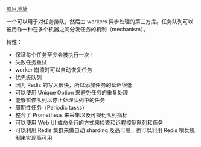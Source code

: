 [项目地址](https://github.com/hibiken/asynq)

一个可以用于对任务排队，然后由 workers 异步处理的第三方库。任务队列可以被用作一种在多个机器之间分发任务的机制（mechanism）。

特性：
- 保证每个任务至少会被执行一次！
- 失败任务重试
- worker 崩溃时可以自动恢复任务
- 优先级队列
- 因为 Redis 的写入很快，所以添加任务的延迟很低
- 可以使用 Unique Option 来避免任务的重复处理
- 能够暂停队列以停止处理队列中的任务
- 周期性任务（Periodic tasks）
- 整合了 Prometheus 来采集以及可视化队列指标
- 可以使用 Web UI 或命令行的方式来检查和远程控制队列和任务
- 可以利用 Redis 集群来做自动 sharding 及高可用，也可以利用 Redis 哨兵机制来实现高可用


